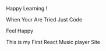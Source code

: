Happy Learning !

When Your Are Tried Just Code  

Feel Happy 

This is my First React Music player Site
